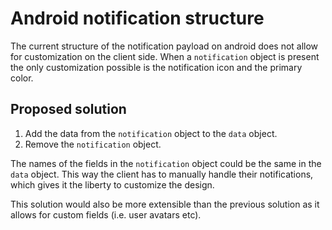 # Android notification structure

The current structure of the notification payload on android does not allow for customization on the client side. When a `notification` object is present the only customization possible is the notification icon and the primary color.

## Proposed solution

1. Add the data from the `notification` object to the `data` object.
2. Remove the `notification` object.

The names of the fields in the `notification` object could be the same in the `data` object. This way the client has to manually handle their notifications, which gives it the liberty to customize the design.

This solution would also be more extensible than the previous solution as it allows for custom fields (i.e. user avatars etc).

